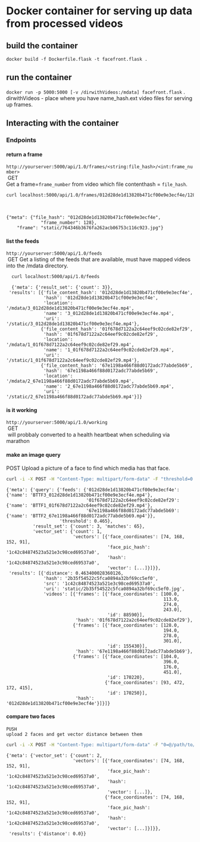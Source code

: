 # Docker container for serving up data from processed videos

## build the container
```docker build -f Dockerfile.flask -t facefront.flask .```

## run the container
```docker run -p 5000:5000 [-v /dirwithVideos:/mdata] facefront.flask``` . 
dirwithVideos - place where you have name_hash.ext video files for serving up frames.  

## Interacting with the container

### Endpoints



#### return a frame
```http://yourserver:5000/api/1.0/frames/<string:file_hash>/<int:frame_number>```  
  GET  
  Get a frame=`frame_number` from video which file contenthash = `file_hash`.  
  
```bash
curl localhost:5000/api/1.0/frames/012d28de1d13820b471cf00e9e3ecf4e/128
```
  
```
{"meta": {"file_hash": "012d28de1d13820b471cf00e9e3ecf4e", 
             "frame_number": 128}, 
    "frame": "static/764346b3676fa262acb06753c116c923.jpg"}
```
  
#### list the feeds
```http://yourserver:5000/api/1.0/feeds```  
  GET
  Get a listing of the feeds that are available, must have mapped videos into the /mdata directory.
  
```bash
  curl localhost:5000/api/1.0/feeds
```
  
```
  {'meta': {'result_set': {'count': 3}},
 'results': [{'file_content_hash': '012d28de1d13820b471cf00e9e3ecf4e',
              'hash': '012d28de1d13820b471cf00e9e3ecf4e',
              'location': '/mdata/3_012d28de1d13820b471cf00e9e3ecf4e.mp4',
              'name': '3_012d28de1d13820b471cf00e9e3ecf4e.mp4',
              'uri': '/static/3_012d28de1d13820b471cf00e9e3ecf4e.mp4'},
             {'file_content_hash': '01f678d7122a2c64eef9c02cde82ef29',
              'hash': '01f678d7122a2c64eef9c02cde82ef29',
              'location': '/mdata/1_01f678d7122a2c64eef9c02cde82ef29.mp4',
              'name': '1_01f678d7122a2c64eef9c02cde82ef29.mp4',
              'uri': '/static/1_01f678d7122a2c64eef9c02cde82ef29.mp4'},
             {'file_content_hash': '67e1198a466f88d0172adc77abde5b69',
              'hash': '67e1198a466f88d0172adc77abde5b69',
              'location': '/mdata/2_67e1198a466f88d0172adc77abde5b69.mp4',
              'name': '2_67e1198a466f88d0172adc77abde5b69.mp4',
              'uri': '/static/2_67e1198a466f88d0172adc77abde5b69.mp4'}]}

```
#### is it working
```http://yourserver:5000/api/1.0/working```  
  GET  
  will probbaly converted to a health heartbeat when scheduling via marathon  
  
#### make an image query
  POST
  Upload a picture of a face to find which media has that face.
  
```bash
curl -i -X POST -H "Content-Type: multipart/form-data" -F "threshold=0.35" -F "0=@/dir/to/file.jpg" http://localhost:5000/api/1.0/results/matches
```     

```
{'meta': {'query': {'feeds': {'012d28de1d13820b471cf00e9e3ecf4e': {'name': 'BTTF3_012d28de1d13820b471cf00e9e3ecf4e.mp4'},
                              '01f678d7122a2c64eef9c02cde82ef29': {'name': 'BTTF1_01f678d7122a2c64eef9c02cde82ef29.mp4'},
                              '67e1198a466f88d0172adc77abde5b69': {'name': 'BTTF2_67e1198a466f88d0172adc77abde5b69.mp4'}},
                    'threshold': 0.465},
          'result_set': {'count': 3, 'matches': 65},
          'vector_set': {'count': 1,
                         'vectors': [{'face_coordinates': [74, 168, 152, 91],
                                      'face_pic_hash': '1c42c84874523a521e3c98ced69537a0',
                                      'hash': '1c42c84874523a521e3c98ced69537a0',
                                      'vector': [...]}]}},
 'results': [{'distance': 0.463400028360126,
              'hash': '2b35f54522c5fca0894a32bf69cc5ef0',
              'src': '1c42c84874523a521e3c98ced69537a0',
              'uri': 'static/2b35f54522c5fca0894a32bf69cc5ef0.jpg',
              'videos': [{'frames': [{'face_coordinates': [100.0,
                                                           113.0,
                                                           274.0,
                                                           243.0],
                                      'id': 88590}],
                          'hash': '01f678d7122a2c64eef9c02cde82ef29'},
                         {'frames': [{'face_coordinates': [128.0,
                                                           194.0,
                                                           278.0,
                                                           301.0],
                                      'id': 155430}],
                          'hash': '67e1198a466f88d0172adc77abde5b69'},
                         {'frames': [{'face_coordinates': [104.0,
                                                           396.0,
                                                           176.0,
                                                           451.0],
                                      'id': 170220},
                                     {'face_coordinates': [93, 472, 172, 415],
                                      'id': 170250}],
                          'hash': '012d28de1d13820b471cf00e9e3ecf4e'}]}]}
```

#### compare two faces
    PUSH
    upload 2 faces and get vector distance between them
   
```bash
curl -i -X POST -H "Content-Type: multipart/form-data" -F "0=@/path/to/face1.jpg"  -F "1=@/path/to/face2.jpg"  http://localhost:5000/api/1.0/results/comparisons
```

```
{'meta': {'vector_set': {'count': 2,
                         'vectors': [{'face_coordinates': [74, 168, 152, 91],
                                      'face_pic_hash': '1c42c84874523a521e3c98ced69537a0',
                                      'hash': '1c42c84874523a521e3c98ced69537a0',
                                      'vector': [...]},
                                     {'face_coordinates': [74, 168, 152, 91],
                                      'face_pic_hash': '1c42c84874523a521e3c98ced69537a0',
                                      'hash': '1c42c84874523a521e3c98ced69537a0',
                                      'vector': [...]}]}},
 'results': {'distance': 0.0}}
```




